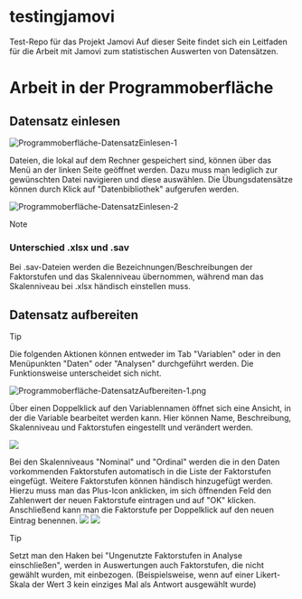 # testingjamovi
Test-Repo für das Projekt Jamovi
Auf dieser Seite findet sich ein Leitfaden für die Arbeit mit Jamovi zum statistischen Auswerten von Datensätzen.

# Arbeit in der Programmoberfläche
## Datensatz einlesen

![Programmoberfläche-DatensatzEinlesen-1](bilder/Programmoberfläche-DatensatzEinlesen-1.png)

Dateien, die lokal auf dem Rechner gespeichert sind, können über das Menü an der linken Seite geöffnet werden. Dazu muss man lediglich zur gewünschten Datei navigieren und diese auswählen.
Die Übungsdatensätze können durch Klick auf "Datenbibliothek" aufgerufen werden.

![Programmoberfläche-DatensatzEinlesen-2](bilder/Programmoberfläche-DatensatzEinlesen-2.png)

>[!Note]
>### Unterschied .xlsx und .sav
>Bei .sav-Dateien werden die Bezeichnungen/Beschreibungen der Faktorstufen und das Skalenniveau übernommen, während man das Skalenniveau bei .xlsx händisch einstellen muss.

## Datensatz aufbereiten
>[!Tip]
>Die folgenden Aktionen können entweder im Tab "Variablen" oder in den Menüpunkten "Daten" oder "Analysen" durchgeführt werden. Die Funktionsweise unterscheidet sich nicht.

![Programmoberfläche-DatensatzAufbereiten-1.png](bilder/Programmoberfläche-DatensatzAufbereiten-1.png)

Über einen Doppelklick auf den Variablennamen öffnet sich eine Ansicht, in der die Variable bearbeitet werden kann. Hier können Name, Beschreibung, Skalenniveau und Faktorstufen eingestellt und verändert werden.

![](./bilder/Programmoberfläche-DatensatzAufbereiten-2.png)

Bei den Skalenniveaus "Nominal" und "Ordinal" werden die in den Daten vorkommenden Faktorstufen automatisch in die Liste der Faktorstufen eingefügt. Weitere Faktorstufen können händisch hinzugefügt werden.
Hierzu muss man das Plus-Icon anklicken, im sich öffnenden Feld den Zahlenwert der neuen Faktorstufe eintragen und auf "OK" klicken. Anschließend kann man die Faktorstufe per Doppelklick auf den neuen Eintrag benennen.
![](./bilder/Programmoberfläche-DatensatzAufbereiten-3-1.png)
![](./bilder/Programmoberfläche-DatensatzAufbereiten-3.png)

>[!Tip]
>Setzt man den Haken bei "Ungenutzte Faktorstufen in Analyse einschließen", werden in Auswertungen auch Faktorstufen, die nicht gewählt wurden, mit einbezogen. (Beispielsweise, wenn auf einer Likert-Skala der Wert 3 kein einziges Mal als Antwort ausgewählt wurde)
